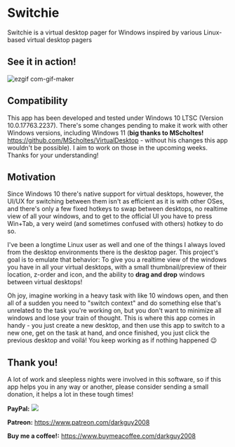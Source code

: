 # Switchie
Switchie is a virtual desktop pager for Windows inspired by various Linux-based virtual desktop pagers

## See it in action!
![ezgif com-gif-maker](https://user-images.githubusercontent.com/6304136/137613395-46a951d0-f714-4b54-aa4a-83858e35c5d5.gif)

## Compatibility

This app has been developed and tested under Windows 10 LTSC (Version 10.0.17763.2237). There's some changes pending to make it work with other Windows versions, including Windows 11 (**big thanks to MScholtes!** https://github.com/MScholtes/VirtualDesktop - without his changes this app wouldn't be possible). I aim to work on those in the upcoming weeks. Thanks for your understanding!

## Motivation

Since Windows 10 there's native support for virtual desktops, however, the UI/UX for switching between them isn't as efficient as it is with other OSes, and there's only a few fixed hotkeys to swap between desktops, no realtime view of all your windows, and to get to the official UI you have to press Win+Tab, a very weird (and sometimes confused with others) hotkey to do so.

I've been a longtime Linux user as well and one of the things I always loved from the desktop environments there is the desktop pager. This project's goal is to emulate that behavior: To give you a realtime view of the windows you have in all your virtual desktops, with a small thumbnail/preview of their location, z-order and icon, and the ability to **drag and drop** windows between virtual desktops!

Oh joy, imagine working in a heavy task with like 10 windows open, and then all of a sudden you need to "switch context" and do something else that's unrelated to the task you're working on, but you don't want to minimize all windows and lose your train of thought. This is where this app comes in handy - you just create a new desktop, and then use this app to switch to a new one, get on the task at hand, and once finished, you just click the previous desktop and voilá! You keep working as if nothing happened 😉

## Thank you!

A lot of work and sleepless nights were involved in this software, so if this app helps you in any way or another, please consider sending a small donation, it helps a lot in these tough times! 

**PayPal:** [<img src="https://www.paypalobjects.com/en_US/i/btn/btn_donate_LG.gif">](https://www.paypal.com/donate?hosted_button_id=H2YLSRHBQJ94G)

**Patreon:** https://www.patreon.com/darkguy2008

**Buy me a coffee!:** https://www.buymeacoffee.com/darkguy2008
